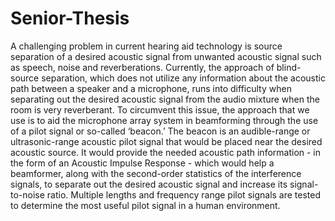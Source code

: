 # Senior-Thesis
A challenging problem in current hearing aid technology is source separation of a desired acoustic signal from unwanted acoustic signal such as speech, noise and reverberations. Currently, the approach of blind-source separation, which does not utilize any information about the acoustic path between a speaker and a microphone, runs into difficulty when separating out the desired acoustic signal from the audio mixture when the room is very reverberant. To circumvent this issue, the approach that we use is to aid the microphone array system in beamforming through the use of a pilot signal or so-called ‘beacon.’ The beacon is an audible-range or ultrasonic-range acoustic pilot signal that would be placed near the desired acoustic source. It would provide the needed acoustic path information - in the form of an Acoustic Impulse Response - which would help a beamformer, along with the second-order statistics of the interference signals, to separate out the desired acoustic signal and increase its signal-to-noise ratio. Multiple lengths and frequency range pilot signals are tested to determine the most useful pilot signal in a human environment.
